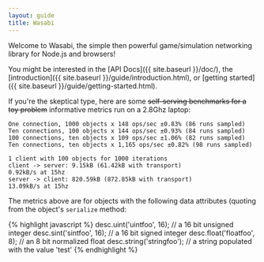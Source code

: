 ```yaml
---
layout: guide
title: Wasabi
---
```

Welcome to Wasabi, the simple then powerful game/simulation networking library for Node.js and browsers!

You might be interested in the [API Docs]({{ site.baseurl }}/doc/), the [introduction]({{ site.baseurl }}/guide/introduction.html), or [getting started]({{ site.baseurl }}/guide/getting-started.html).

If you're the skeptical type, here are some <del>self-serving benchmarks for a toy problem</del> informative metrics run on a 2.8Ghz laptop:

    One connection, 1000 objects x 148 ops/sec ±0.83% (86 runs sampled)
    Ten connections, 100 objects x 144 ops/sec ±0.93% (84 runs sampled)
    100 connections, ten objects x 109 ops/sec ±1.06% (82 runs sampled)
    Ten connections, ten objects x 1,165 ops/sec ±0.82% (98 runs sampled)

    1 client with 100 objects for 1000 iterations
    client -> server: 9.15kB (61.42kB with transport)
    0.92kB/s at 15hz
    server -> client: 820.59kB (872.85kB with transport)
    13.09kB/s at 15hz

The metrics above are for objects with the following data attributes (quoting from the object's `serialize` method:

{% highlight javascript %}
desc.uint('uintfoo', 16);  // a 16 bit unsigned integer
desc.sint('sintfoo', 16);  // a 16 bit signed integer
desc.float('floatfoo', 8); // an 8 bit normalized float
desc.string('stringfoo');  // a string populated with the value 'test'
{% endhighlight %}
